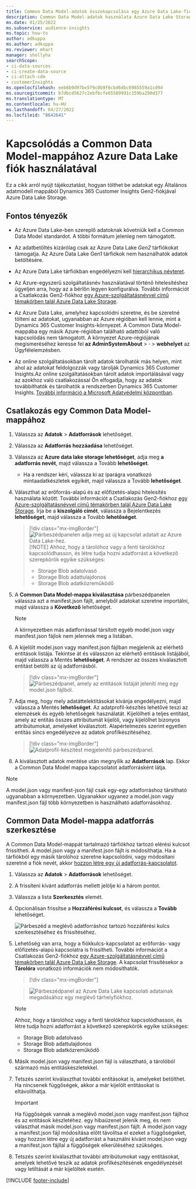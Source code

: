 ```yaml
---
title: Common Data Model-adatok összekapcsolása egy Azure Data Lake-fiókkal
description: Common Data Model-adatok használata Azure Data Lake Storage segítségével.
ms.date: 01/25/2022
ms.subservice: audience-insights
ms.topic: how-to
author: adkuppa
ms.author: adkuppa
ms.reviewer: mhart
manager: shellyha
searchScope:
- ci-data-sources
- ci-create-data-source
- ci-attach-cdm
- customerInsights
ms.openlocfilehash: eeb6b9d97be5f9c0b9f6cbd6dbc6985559a1cd9d
ms.sourcegitcommit: b7dbcd5627c2ebfbcfe65589991c159ba290d377
ms.translationtype: MT
ms.contentlocale: hu-HU
ms.lasthandoff: 04/27/2022
ms.locfileid: "8642641"
---
```

# <a name="connect-to-a-common-data-model-folder-using-an-azure-data-lake-account"></a>Kapcsolódás a Common Data Model-mappához Azure Data Lake fiók használatával

Ez a cikk arról nyújt tájékoztatást, hogyan tölthet be adatokat egy Általános adatmodell mappából Dynamics 365 Customer Insights Gen2-fiókjával Azure Data Lake Storage.

## <a name="important-considerations"></a>Fontos tényezők

- Az Azure Data Lake-ben szereplő adatoknak követniük kell a Common Data Model standardot. A többi formátum jelenleg nem támogatott.

- Az adatbetöltés kizárólag csak az Azure Data Lake *Gen2* tárfiókokat támogatja. Az Azure Data Lake Gen1 tárfiókok nem használhatók adatok betöltésére.

- Az Azure Data Lake tárfiókban engedélyezni kell [hierarchikus névteret](/azure/storage/blobs/data-lake-storage-namespace).

- Az Azure-egyszerű szolgáltatásnév használatával történő hitelesítéshez ügyeljen arra, hogy az a bérlőn legyen konfigurálva. További információt a Csatlakozás Gen2-fiókhoz [egy Azure-szolgáltatásnévvel című témakörben talál Azure Data Lake Storage](connect-service-principal.md).

- Az Azure Data Lake, amelyhez kapcsolódni szeretne, és be szeretné tölteni az adatokat, ugyanabban az Azure régióban kell lennie, mint a Dynamics 365 Customer Insights-környezet. A Common Data Model-mappába egy másik Azure-régióban található adattóból való kapcsolódás nem támogatott. A környezet Azure-régiójának megismeréséhez keresse fel **az AdminSystemAbout** > **·** > **webhelyet** az Ügyfélelemzésben.

- Az online szolgáltatásokban tárolt adatok tárolhatók más helyen, mint ahol az adatokat feldolgozzák vagy tárolják Dynamics 365 Customer Insights.Az online szolgáltatásokban tárolt adatok importálásával vagy az azokhoz való csatlakozással Ön elfogadja, hogy az adatok továbbíthatók és tárolhatók a rendszerben Dynamics 365 Customer Insights. [További információ a Microsoft Adatvédelmi központban](https://www.microsoft.com/trust-center).

## <a name="connect-to-a-common-data-model-folder"></a>Csatlakozás egy Common Data Model-mappához

1. Válassza az **Adatok** > **Adatforrások** lehetőséget.

1. Válassza az **Adatforrás hozzáadása** lehetőséget.

1. Válassza az **Azure data lake storage lehetőséget**, adja meg **a adatforrás nevét**, majd válassza a Tovább **lehetőséget**.

   - Ha a rendszer kéri, válassza ki az iparágra vonatkozó mintaadatkészletek egyikét, majd válassza a Tovább **lehetőséget**. 

1. Választhat az erőforrás-alapú és az előfizetés-alapú hitelesítés használata között. További információt a Csatlakozás Gen2-fiókhoz [egy Azure-szolgáltatásnévvel című témakörben talál Azure Data Lake Storage](connect-service-principal.md). Írja be a **kiszolgáló címét**, válassza a Bejelentkezés **lehetőséget**, majd válassza a Tovább **lehetőséget**.
   > [!div class="mx-imgBorder"]
   > ![Párbeszédpanelen adja meg az új kapcsolat adatait az Azure Data Lake-hez.](media/enter-new-storage-details.png)
   > [!NOTE]
   > Ahhoz, hogy a tárolóhoz vagy a fenti tárolókhoz kapcsolódhasson, és létre tudja hozni adatforrást a következő szerepkörök egyike szükséges:
   >  - Storage Blob adatolvasó
   >  - Storage Blob adattulajdonos
   >  - Storage Blob adatközreműködő

1. A **Common Data Model-mappa kiválasztása** párbeszédpanelen válassza azt a manifest.json fájlt, amelyből adatokat szeretne importálni, majd válassza a **Következő** lehetőséget.
   > [!NOTE]
   > A környezetben más adatforrással társított egyéb model.json vagy manifest.json fájlok nem jelennek meg a listában.

1. A kijelölt model.json vagy manifest.json fájlban megjelenik az elérhető entitások listája. Tekintse át és válasszon az elérhető entitások listájából, majd válassza a Mentés **lehetőséget**. A rendszer az összes kiválasztott entitást betölti az új adatforrásból.
   > [!div class="mx-imgBorder"]
   > ![Párbeszédpanel, amely az entitások listáját jeleníti meg egy model.json fájlból.](media/review-entities.png)

8. Adja meg, hogy mely adatáttelektitásokat kívánja engedélyezni, majd válassza a Mentés **lehetőséget**. Az adatprofil-készítés lehetővé teszi az elemzések és egyéb lehetőségek használatát. Kijelölheti a teljes entitást, amely az entitás összes attribútumát kijelöli, vagy kijelölhet bizonyos attribútumokat, amelyeket kiválasztott. Alapértelmezés szerint egyetlen entitás sincs engedélyezve az adatok profilkészítéséhez.
   > [!div class="mx-imgBorder"]
   > ![Adatprofil-készítést megjelenítő párbeszédpanel.](media/dataprofiling-entities.png)

9. A kiválasztott adatok mentése után megnyílik az **Adatforrások** lap. Ekkor a Common Data Model mappa kapcsolatot adatforrásként látja.

> [!NOTE]
> A model.json vagy manifest-json fájl csak egy-egy adatforráshoz társítható ugyanabban a környezetben. Ugyanakkor ugyanez a model.json vagy manifest.json fájl több környezetben is használható adatforrásokhoz.

## <a name="edit-a-common-data-model-folder-data-source"></a>Common Data Model-mappa adatforrás szerkesztése

A Common Data Model-mappát tartalmazó tárfiókhoz tartozó elérési kulcsot frissítheti. A model.json vagy a manifest.json fájlt is módosíthatja. Ha a tárfiókból egy másik tárolóhoz szeretne kapcsolódni, vagy módosítani szeretné a fiók nevét, akkor [hozzon létre egy új adatforrás-kapcsolatot](#connect-to-a-common-data-model-folder).

1. Válassza az **Adatok** > **Adatforrások** lehetőséget.

2. A frissíteni kívánt adatforrás mellett jelölje ki a három pontot.

3. Válassza a lista **Szerkesztés** elemét.

4. Opcionálisan frissítse a **Hozzáférési kulcsot**, és válassza a **Tovább** lehetőséget.

   ![Párbeszéd a meglévő adatforráshoz tartozó hozzáférési kulcs szerkesztéséhez és frissítéséhez.](media/edit-access-key.png)

5. Lehetőség van arra, hogy a fiókkulcs-kapcsolatot az erőforrás- vagy előfizetés-alapú kapcsolatra is frissítheti. További információt a Csatlakozás Gen2-fiókhoz [egy Azure-szolgáltatásnévvel című témakörben talál Azure Data Lake Storage](connect-service-principal.md). A kapcsolat frissítésekor a **Tárolóra** vonatkozó információk nem módosíthatók.
   > [!div class="mx-imgBorder"]

   > ![Párbeszédpanel az Azure Data Lake kapcsolati adatainak megadásához egy meglévő tárhelyfiókhoz.](media/enter-existing-storage-details.png)

   > [!NOTE]
   > Ahhoz, hogy a tárolóhoz vagy a fenti tárolókhoz kapcsolódhasson, és létre tudja hozni adatforrást a következő szerepkörök egyike szükséges:
   >  - Storage Blob adatolvasó
   >  - Storage Blob adattulajdonos
   >  - Storage Blob adatközreműködő


6. Másik model.json vagy manifest.json fájl is választható, a tárolóból származó más entitáskészletekkel.

7. Tetszés szerint kiválaszthat további entitásokat is, amelyeket betölthet. Ha nincsenek függőségek, akkor a már kijelölt entitásokat is eltávolíthatja.

   > [!IMPORTANT]
   > Ha függőségek vannak a meglévő model.json vagy manifest.json fájlhoz és az entitások készletéhez. egy hibaüzenet jelenik meg, és nem választhat másik model.json vagy manifest.json fájlt. A model.json vagy a manifest.json fájl módosítása előtt távolítsa el ezeket a függőségeket, vagy hozzon létre egy új adatforrást a használni kívánt model.json vagy a manifest.json fájllal a függőségek elkerüléséhez szükséges.

8. Tetszés szerint kiválaszthat további attribútumokat vagy entitásokat, amelyek lehetővé teszik az adatok profilkészítésének engedélyezését vagy letiltását a már kijelöltek esetén.   


[!INCLUDE [footer-include](includes/footer-banner.md)]
